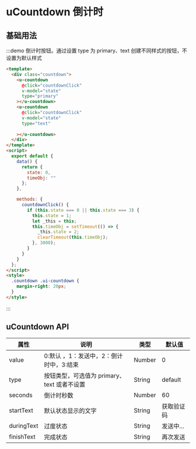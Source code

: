 # uCountdown 倒计时

## 基础用法





:::demo 倒计时按钮。通过设置 type 为 primary、text 创建不同样式的按钮，不设置为默认样式

```html
<template>
  <div class="countdown">
    <u-countdown
      @click="countdownClick"
      v-model="state"
      type="primary"
    ></u-countdown>
    <u-countdown
      @click="countdownClick"
      v-model="state"
      type="text"
      
    ></u-countdown>
  </div>
</template>
<script>
  export default {
    data() {
      return {
        state: 0,
        timeObj: ""
      };
    },

    methods: {
      countdownClick() {
        if (this.state === 0 || this.state === 3) {
          this.state = 1;
          let _this = this;
          this.timeObj = setTimeout(() => {
            _this.state = 2;
            clearTimeout(this.timeObj);
          }, 3000);
        }
      }
    }
  };
</script>
<style>
  .countdown .ui-countdown {
    margin-right: 20px;
  }
</style>
```

:::



## uCountdown API

| 属性       | 说明                                        | 类型   | 默认值     |
| ---------- | ------------------------------------------- | ------ | ---------- |
| value      | 0:默认 ，1：发送中，2：倒计时中，3:结束     | Number | 0          |
| type       | 按钮类型，可选值为 primary、text 或者不设置 | String | default    |
| seconds    | 倒计时秒数                                  | Number | 60         |
| startText  | 默认状态显示的文字                          | String | 获取验证码 |
| duringText | 过度状态                                    | String | 发送中...  |
| finishText | 完成状态                                    | String | 再次发送   |

